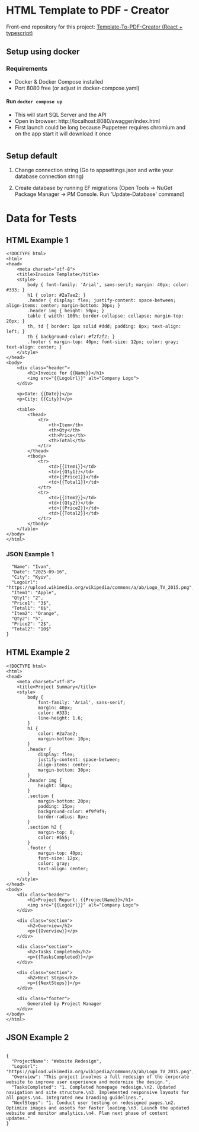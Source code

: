 # HTML Template to PDF - Creator
Front-end repository for this project: [Template-To-PDF-Creator (React + typescript)](https://github.com/supalapka/html-to-pdf-editor)

## Setup using docker
### Requirements
- Docker & Docker Compose installed
- Port 8080 free (or adjust in docker-compose.yaml)

#### Run `docker compose up `
- This will start SQL Server and the API
- Open in browser: http://localhost:8080/swagger/index.html
- First launch could be long because Puppeteer requires chromium and on the app start it will download it once

#
#
## Setup default

1. Change connection string
(Go to appsettings.json and write your database connection string)

2. Create database by running EF migrations
(Open Tools -> NuGet Package Manager -> PM Console. Run 'Update-Database' command)

##
##
# Data for Tests
## HTML Example 1

```
<!DOCTYPE html>
<html>
<head>
    <meta charset="utf-8">
    <title>Invoice Template</title>
    <style>
        body { font-family: 'Arial', sans-serif; margin: 40px; color: #333; }
        h1 { color: #2a7ae2; }
        .header { display: flex; justify-content: space-between; align-items: center; margin-bottom: 30px; }
        .header img { height: 50px; }
        table { width: 100%; border-collapse: collapse; margin-top: 20px; }
        th, td { border: 1px solid #ddd; padding: 8px; text-align: left; }
        th { background-color: #f2f2f2; }
        .footer { margin-top: 40px; font-size: 12px; color: gray; text-align: center; }
    </style>
</head>
<body>
    <div class="header">
        <h1>Invoice for {{Name}}</h1>
        <img src="{{LogoUrl}}" alt="Company Logo">
    </div>

    <p>Date: {{Date}}</p>
    <p>City: {{City}}</p>

    <table>
        <thead>
            <tr>
                <th>Item</th>
                <th>Qty</th>
                <th>Price</th>
                <th>Total</th>
            </tr>
        </thead>
        <tbody>
            <tr>
                <td>{{Item1}}</td>
                <td>{{Qty1}}</td>
                <td>{{Price1}}</td>
                <td>{{Total1}}</td>
            </tr>
            <tr>
                <td>{{Item2}}</td>
                <td>{{Qty2}}</td>
                <td>{{Price2}}</td>
                <td>{{Total2}}</td>
            </tr>
        </tbody>
    </table>
</body>
</html>
```
### JSON Example 1
``` {
  "Name": "Ivan",
  "Date": "2025-09-16",
  "City": "Kyiv",
  "LogoUrl": "https://upload.wikimedia.org/wikipedia/commons/a/ab/Logo_TV_2015.png",
  "Item1": "Apple",
  "Qty1": "2",
  "Price1": "3$",
  "Total1": "6$",
  "Item2": "Orange",
  "Qty2": "5",
  "Price2": "2$",
  "Total2": "10$"
}
```

## HTML Example 2
```
<!DOCTYPE html>
<html>
<head>
    <meta charset="utf-8">
    <title>Project Summary</title>
    <style>
        body {
            font-family: 'Arial', sans-serif;
            margin: 40px;
            color: #333;
            line-height: 1.6;
        }
        h1 {
            color: #2a7ae2;
            margin-bottom: 10px;
        }
        .header {
            display: flex;
            justify-content: space-between;
            align-items: center;
            margin-bottom: 30px;
        }
        .header img {
            height: 50px;
        }
        .section {
            margin-bottom: 20px;
            padding: 15px;
            background-color: #f9f9f9;
            border-radius: 8px;
        }
        .section h2 {
            margin-top: 0;
            color: #555;
        }
        .footer {
            margin-top: 40px;
            font-size: 12px;
            color: gray;
            text-align: center;
        }
    </style>
</head>
<body>
    <div class="header">
        <h1>Project Report: {{ProjectName}}</h1>
        <img src="{{LogoUrl}}" alt="Company Logo">
    </div>

    <div class="section">
        <h2>Overview</h2>
        <p>{{Overview}}</p>
    </div>

    <div class="section">
        <h2>Tasks Completed</h2>
        <p>{{TasksCompleted}}</p>
    </div>

    <div class="section">
        <h2>Next Steps</h2>
        <p>{{NextSteps}}</p>
    </div>

    <div class="footer">
        Generated by Project Manager
    </div>
</body>
</html>
```
## JSON Example 2
```

{
  "ProjectName": "Website Redesign",
  "LogoUrl": "https://upload.wikimedia.org/wikipedia/commons/a/ab/Logo_TV_2015.png",
  "Overview": "This project involves a full redesign of the corporate website to improve user experience and modernize the design.",
  "TasksCompleted": "1. Completed homepage redesign.\n2. Updated navigation and site structure.\n3. Implemented responsive layouts for all pages.\n4. Integrated new branding guidelines.",
  "NextSteps": "1. Conduct user testing on redesigned pages.\n2. Optimize images and assets for faster loading.\n3. Launch the updated website and monitor analytics.\n4. Plan next phase of content updates."
}
```

